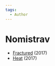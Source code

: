 ```yaml
---
tags:
  - Author
---
```


# Nomistrav

- [Fractured](./fractured.md) (2017)
- [Heat](./heat.md) (2017)